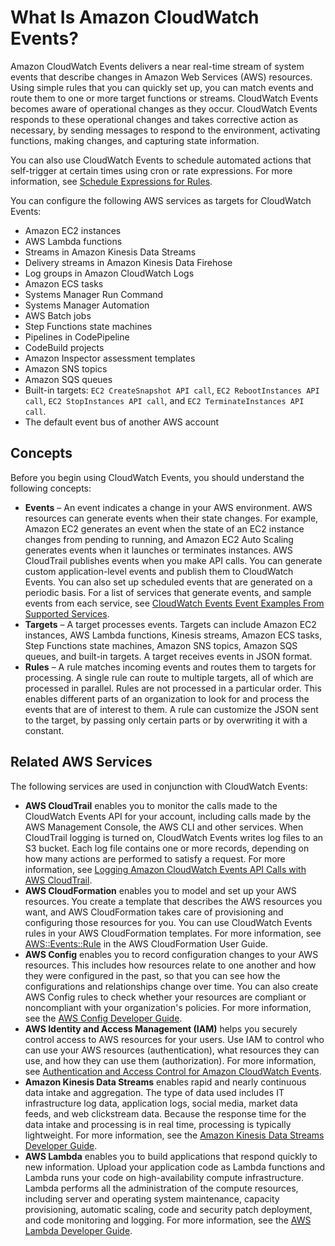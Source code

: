 # What Is Amazon CloudWatch Events?<a name="WhatIsCloudWatchEvents"></a>

Amazon CloudWatch Events delivers a near real\-time stream of system events that describe changes in Amazon Web Services \(AWS\) resources\. Using simple rules that you can quickly set up, you can match events and route them to one or more target functions or streams\. CloudWatch Events becomes aware of operational changes as they occur\. CloudWatch Events responds to these operational changes and takes corrective action as necessary, by sending messages to respond to the environment, activating functions, making changes, and capturing state information\.

You can also use CloudWatch Events to schedule automated actions that self\-trigger at certain times using cron or rate expressions\. For more information, see [Schedule Expressions for Rules](ScheduledEvents.md)\.

You can configure the following AWS services as targets for CloudWatch Events:
+ Amazon EC2 instances
+ AWS Lambda functions
+ Streams in Amazon Kinesis Data Streams
+ Delivery streams in Amazon Kinesis Data Firehose
+ Log groups in Amazon CloudWatch Logs
+ Amazon ECS tasks
+ Systems Manager Run Command
+ Systems Manager Automation
+ AWS Batch jobs
+ Step Functions state machines
+ Pipelines in CodePipeline
+ CodeBuild projects
+ Amazon Inspector assessment templates
+ Amazon SNS topics
+ Amazon SQS queues
+ Built\-in targets: `EC2 CreateSnapshot API call`, `EC2 RebootInstances API call`, `EC2 StopInstances API call`, and `EC2 TerminateInstances API call`\.
+ The default event bus of another AWS account

## Concepts<a name="CloudWatchEventsComponents"></a>

Before you begin using CloudWatch Events, you should understand the following concepts:
+ **Events** – An event indicates a change in your AWS environment\. AWS resources can generate events when their state changes\. For example, Amazon EC2 generates an event when the state of an EC2 instance changes from pending to running, and Amazon EC2 Auto Scaling generates events when it launches or terminates instances\. AWS CloudTrail publishes events when you make API calls\. You can generate custom application\-level events and publish them to CloudWatch Events\. You can also set up scheduled events that are generated on a periodic basis\. For a list of services that generate events, and sample events from each service, see [CloudWatch Events Event Examples From Supported Services](EventTypes.md)\.
+ **Targets** – A target processes events\. Targets can include Amazon EC2 instances, AWS Lambda functions, Kinesis streams, Amazon ECS tasks, Step Functions state machines, Amazon SNS topics, Amazon SQS queues, and built\-in targets\. A target receives events in JSON format\.
+ **Rules** – A rule matches incoming events and routes them to targets for processing\. A single rule can route to multiple targets, all of which are processed in parallel\. Rules are not processed in a particular order\. This enables different parts of an organization to look for and process the events that are of interest to them\. A rule can customize the JSON sent to the target, by passing only certain parts or by overwriting it with a constant\.

## Related AWS Services<a name="related_services_cwe"></a>

The following services are used in conjunction with CloudWatch Events:
+ **AWS CloudTrail** enables you to monitor the calls made to the CloudWatch Events API for your account, including calls made by the AWS Management Console, the AWS CLI and other services\. When CloudTrail logging is turned on, CloudWatch Events writes log files to an S3 bucket\. Each log file contains one or more records, depending on how many actions are performed to satisfy a request\. For more information, see [Logging Amazon CloudWatch Events API Calls with AWS CloudTrail](logging_cw_api_calls_cwe.md)\.
+ **AWS CloudFormation** enables you to model and set up your AWS resources\. You create a template that describes the AWS resources you want, and AWS CloudFormation takes care of provisioning and configuring those resources for you\. You can use CloudWatch Events rules in your AWS CloudFormation templates\. For more information, see [AWS::Events::Rule](https://docs.aws.amazon.com/AWSCloudFormation/latest/UserGuide/aws-resource-events-rule.html) in the AWS CloudFormation User Guide\.
+ **AWS Config** enables you to record configuration changes to your AWS resources\. This includes how resources relate to one another and how they were configured in the past, so that you can see how the configurations and relationships change over time\. You can also create AWS Config rules to check whether your resources are compliant or noncompliant with your organization's policies\. For more information, see the [AWS Config Developer Guide](https://docs.aws.amazon.com/config/latest/developerguide/)\.
+ **AWS Identity and Access Management \(IAM\)** helps you securely control access to AWS resources for your users\. Use IAM to control who can use your AWS resources \(authentication\), what resources they can use, and how they can use them \(authorization\)\. For more information, see [Authentication and Access Control for Amazon CloudWatch Events](auth-and-access-control-cwe.md)\.
+ **Amazon Kinesis Data Streams** enables rapid and nearly continuous data intake and aggregation\. The type of data used includes IT infrastructure log data, application logs, social media, market data feeds, and web clickstream data\. Because the response time for the data intake and processing is in real time, processing is typically lightweight\. For more information, see the [Amazon Kinesis Data Streams Developer Guide](https://docs.aws.amazon.com/streams/latest/dev/)\.
+ **AWS Lambda** enables you to build applications that respond quickly to new information\. Upload your application code as Lambda functions and Lambda runs your code on high\-availability compute infrastructure\. Lambda performs all the administration of the compute resources, including server and operating system maintenance, capacity provisioning, automatic scaling, code and security patch deployment, and code monitoring and logging\. For more information, see the [AWS Lambda Developer Guide](https://docs.aws.amazon.com/lambda/latest/dg/)\.